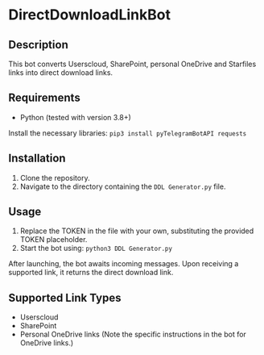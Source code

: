 # DirectDownloadLinkBot

## Description
This bot converts Userscloud, SharePoint, personal OneDrive and Starfiles links into direct download links.

## Requirements
- Python (tested with version 3.8+)

Install the necessary libraries:
```pip3 install pyTelegramBotAPI requests```

## Installation
1. Clone the repository.
2. Navigate to the directory containing the `DDL Generator.py` file.

## Usage
1. Replace the TOKEN in the file with your own, substituting the provided TOKEN placeholder.
2. Start the bot using:
```python3 DDL Generator.py```

After launching, the bot awaits incoming messages. Upon receiving a supported link, it returns the direct download link.

## Supported Link Types
- Userscloud
- SharePoint
- Personal OneDrive links (Note the specific instructions in the bot for OneDrive links.)

